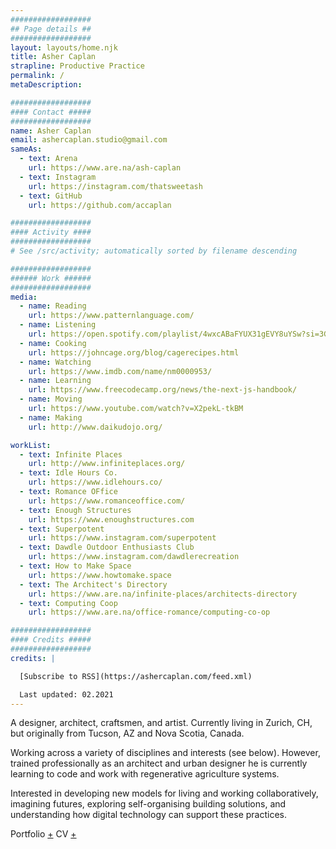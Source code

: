 ```yaml
---
##################
## Page details ##
##################
layout: layouts/home.njk
title: Asher Caplan
strapline: Productive Practice
permalink: /
metaDescription:

##################
#### Contact #####
##################
name: Asher Caplan
email: ashercaplan.studio@gmail.com
sameAs:
  - text: Arena
    url: https://www.are.na/ash-caplan
  - text: Instagram
    url: https://instagram.com/thatsweetash
  - text: GitHub
    url: https://github.com/accaplan

##################
#### Activity ####
##################
# See /src/activity; automatically sorted by filename descending

##################
###### Work ######
##################
media:
  - name: Reading
    url: https://www.patternlanguage.com/
  - name: Listening
    url: https://open.spotify.com/playlist/4wxcABaFYUX31gEVY8uYSw?si=3GxcY6xrS2Gojow4UOsHNg/
  - name: Cooking
    url: https://johncage.org/blog/cagerecipes.html
  - name: Watching
    url: https://www.imdb.com/name/nm0000953/
  - name: Learning
    url: https://www.freecodecamp.org/news/the-next-js-handbook/
  - name: Moving
    url: https://www.youtube.com/watch?v=X2pekL-tkBM
  - name: Making
    url: http://www.daikudojo.org/

workList:
  - text: Infinite Places
    url: http://www.infiniteplaces.org/
  - text: Idle Hours Co.
    url: https://www.idlehours.co/
  - text: Romance OFfice
    url: https://www.romanceoffice.com/
  - text: Enough Structures
    url: https://www.enoughstructures.com
  - text: Superpotent
    url: https://www.instagram.com/superpotent
  - text: Dawdle Outdoor Enthusiasts Club
    url: https://www.instagram.com/dawdlerecreation
  - text: How to Make Space
    url: https://www.howtomake.space
  - text: The Architect's Directory
    url: https://www.are.na/infinite-places/architects-directory
  - text: Computing Coop
    url: https://www.are.na/office-romance/computing-co-op

##################
#### Credits #####
##################
credits: |

  [Subscribe to RSS](https://ashercaplan.com/feed.xml)

  Last updated: 02.2021
---
```


A designer, architect, craftsmen, and artist. Currently living in Zurich, CH, but originally from Tucson, AZ and Nova Scotia, Canada.

Working across a variety of disciplines and interests (see below). However, trained professionally as an architect and urban designer he is currently learning to code and work with regenerative agriculture systems.

Interested in developing new models for living and working collaboratively, imagining futures, exploring self-organising building solutions, and understanding how digital technology can support these practices.

Portfolio [+](https://drive.google.com/file/d/1DjceT4vni005HM5C8PxLWUVzBl6rNBNb/view?usp=sharing)
CV [+](https://drive.google.com/file/d/1G9Nwapqvben7-jk85fntrwZqfEZFiErg/view?usp=sharing)